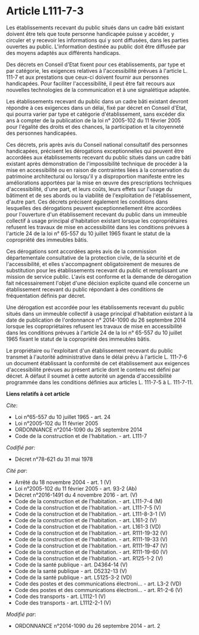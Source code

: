 # Article L111-7-3

Les établissements recevant du public situés dans un cadre bâti existant doivent être tels que toute personne handicapée
puisse y accéder, y circuler et y recevoir les informations qui y sont diffusées, dans les parties ouvertes au public.
L'information destinée au public doit être diffusée par des moyens adaptés aux différents handicaps. 

Des décrets en Conseil d'Etat fixent pour ces établissements, par type et par catégorie, les exigences relatives à
l'accessibilité prévues à l'article L. 111-7 et aux prestations que ceux-ci doivent fournir aux personnes handicapées. Pour
faciliter l'accessibilité, il peut être fait recours aux nouvelles technologies de la communication et à une signalétique
adaptée. 

Les établissements recevant du public dans un cadre bâti existant devront répondre à ces exigences dans un délai, fixé par
décret en Conseil d'Etat, qui pourra varier par type et catégorie d'établissement, sans excéder dix ans à compter de la
publication de la loi n° 2005-102 du 11 février 2005 pour l'égalité des droits et des chances, la participation et la
citoyenneté des personnes handicapées. 

Ces décrets, pris après avis du Conseil national consultatif des personnes handicapées, précisent les dérogations
exceptionnelles qui peuvent être accordées aux établissements recevant du public situés dans un cadre bâti existant après
démonstration de l'impossibilité technique de procéder à la mise en accessibilité ou en raison de contraintes liées à la
conservation du patrimoine architectural ou lorsqu'il y a disproportion manifeste entre les améliorations apportées par la
mise en œuvre des prescriptions techniques d'accessibilité, d'une part, et leurs coûts, leurs effets sur l'usage du bâtiment
et de ses abords ou la viabilité de l'exploitation de l'établissement, d'autre part. Ces décrets précisent également les
conditions dans lesquelles des dérogations peuvent exceptionnellement être accordées pour l'ouverture d'un établissement
recevant du public dans un immeuble collectif à usage principal d'habitation existant lorsque les copropriétaires refusent
les travaux de mise en accessibilité dans les conditions prévues à l'article 24 de la loi n° 65-557 du 10 juillet 1965 fixant
le statut de la copropriété des immeubles bâtis. 

Ces dérogations sont accordées après avis de la commission départementale consultative de la protection civile, de la
sécurité et de l'accessibilité, et elles s'accompagnent obligatoirement de mesures de substitution pour les établissements
recevant du public et remplissant une mission de service public. L'avis est conforme et la demande de dérogation fait
nécessairement l'objet d'une décision explicite quand elle concerne un établissement recevant du public répondant à des
conditions de fréquentation définis par décret. 

Une dérogation est accordée pour les établissements recevant du public situés dans un immeuble collectif à usage principal
d'habitation existant à la date de publication de l'ordonnance n° 2014-1090 du 26 septembre 2014 lorsque les copropriétaires
refusent les travaux de mise en accessibilité dans les conditions prévues à l'article 24 de la loi n° 65-557 du 10 juillet
1965 fixant le statut de la copropriété des immeubles bâtis. 

Le propriétaire ou l'exploitant d'un établissement recevant du public transmet à l'autorité administrative dans le délai
prévu à l'article L. 111-7-6 un document établissant la conformité de cet établissement aux exigences d'accessibilité prévues
au présent article dont le contenu est défini par décret. A défaut il soumet à cette autorité un agenda d'accessibilité
programmée dans les conditions définies aux articles L. 111-7-5 à L. 111-7-11.

**Liens relatifs à cet article**

_Cite_:

  - Loi n°65-557 du 10 juillet 1965 - art. 24
  - Loi n°2005-102 du 11 février 2005
  - ORDONNANCE n°2014-1090 du 26 septembre 2014
  - Code de la construction et de l'habitation. - art. L111-7

_Codifié par_:

  - Décret n°78-621 du 31 mai 1978

_Cité par_:

  - Arrêté du 18 novembre 2004 - art. 1 (V)
  - Loi n°2005-102 du 11 février 2005 - art. 93-2 (Ab)
  - Décret n°2016-1491 du 4 novembre 2016 - art. (V)
  - Code de la construction et de l'habitation. - art. L111-7-4 (M)
  - Code de la construction et de l'habitation. - art. L111-7-5 (V)
  - Code de la construction et de l'habitation. - art. L111-8-3-1 (V)
  - Code de la construction et de l'habitation. - art. L161-2 (V)
  - Code de la construction et de l'habitation. - art. L161-3 (VD)
  - Code de la construction et de l'habitation. - art. R111-19-32 (V)
  - Code de la construction et de l'habitation. - art. R111-19-33 (V)
  - Code de la construction et de l'habitation. - art. R111-19-47 (V)
  - Code de la construction et de l'habitation. - art. R111-19-60 (V)
  - Code de la construction et de l'habitation. - art. R125-1-2 (V)
  - Code de la santé publique - art. D4364-14 (V)
  - Code de la santé publique - art. D5232-13 (V)
  - Code de la santé publique - art. L5125-3-2 (VD)
  - Code des postes et des communications électroni... - art. L3-2 (VD)
  - Code des postes et des communications électroni... - art. R1-2-6 (V)
  - Code des transports - art. L1112-1 (V)
  - Code des transports - art. L1112-2-1 (V)

_Modifié par_:

  - ORDONNANCE n°2014-1090 du 26 septembre 2014 - art. 2
